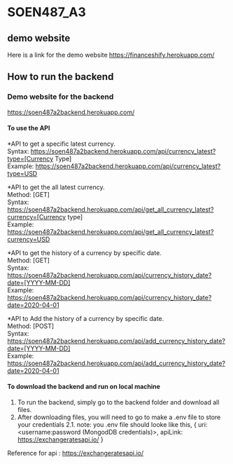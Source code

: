 # SOEN487_A3

## demo website
Here is a link for the demo website https://financeshify.herokuapp.com/

## How to run the backend
### Demo website for the backend
https://soen487a2backend.herokuapp.com/

#### To use the API
*API to get a specific latest currency. <br />
Syntax: https://soen487a2backend.herokuapp.com/api/currency_latest?type=[Currency Type] <br />
Example: https://soen487a2backend.herokuapp.com/api/currency_latest?type=USD

*API to get the all latest currency. <br />
Method: [GET] <br />
Syntax: https://soen487a2backend.herokuapp.com/api/get_all_currency_latest?currency=[Currency type]<br />
Example: https://soen487a2backend.herokuapp.com/api/get_all_currency_latest?currency=USD

*API to get the history of a currency by specific date. <br />
Method: [GET] <br />
Syntax: https://soen487a2backend.herokuapp.com/api/currency_history_date?date=[YYYY-MM-DD]<br />
Example: https://soen487a2backend.herokuapp.com/api/currency_history_date?date=2020-04-01

*API to Add the history of a currency by specific date. <br />
Method: [POST] <br />
Syntax: https://soen487a2backend.herokuapp.com/api/add_currency_history_date?date=[YYYY-MM-DD]<br />
Example: https://soen487a2backend.herokuapp.com/api/add_currency_history_date?date=2020-04-01

#### To download the backend and run on local machine
1. To run the backend, simply go to the backend folder and download all files.
2. After downloading files, you will need to go to make a .env file to store your credentials
  2.1. note: you .env file should looke like this, 
  { uri: <username:password (MongodDB credentials)>,
    apiLink: https://exchangeratesapi.io/
  }
  
  Reference for api : https://exchangeratesapi.io/

